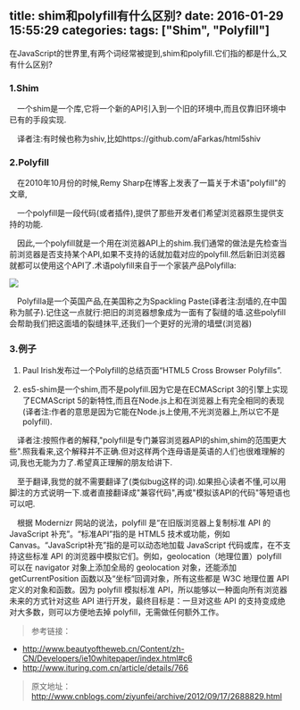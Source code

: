 title: shim和polyfill有什么区别?
date: 2016-01-29 15:55:29
categories:
tags: ["Shim", "Polyfill"]
---
在JavaScript的世界里,有两个词经常被提到,shim和polyfill.它们指的都是什么,又有什么区别?

### 1.Shim

&emsp;一个shim是一个库,它将一个新的API引入到一个旧的环境中,而且仅靠旧环境中已有的手段实现.

&emsp;译者注:有时候也称为shiv,比如https://github.com/aFarkas/html5shiv

### 2.Polyfill

&emsp;在2010年10月份的时候,Remy Sharp在博客上发表了一篇关于术语"polyfill"的文章,

&emsp;一个polyfill是一段代码(或者插件),提供了那些开发者们希望浏览器原生提供支持的功能.

&emsp;因此,一个polyfill就是一个用在浏览器API上的shim.我们通常的做法是先检查当前浏览器是否支持某个API,如果不支持的话就加载对应的polyfill.然后新旧浏览器就都可以使用这个API了.术语polyfill来自于一个家装产品Polyfilla:

![](http://pic002.cnblogs.com/images/2012/116671/2012091715454985.jpg)

&emsp;Polyfilla是一个英国产品,在美国称之为Spackling Paste(译者注:刮墙的,在中国称为腻子).记住这一点就行:把旧的浏览器想象成为一面有了裂缝的墙.这些polyfill会帮助我们把这面墙的裂缝抹平,还我们一个更好的光滑的墙壁(浏览器)


### 3.例子

1. Paul Irish发布过一个Polyfill的总结页面“HTML5 Cross Browser Polyfills”.

2. es5-shim是一个shim,而不是polyfill.因为它是在ECMAScript 3的引擎上实现了ECMAScript 5的新特性,而且在Node.js上和在浏览器上有完全相同的表现(译者注:作者的意思是因为它能在Node.js上使用,不光浏览器上,所以它不是polyfill).

&emsp;译者注:按照作者的解释,"polyfill是专门兼容浏览器API的shim,shim的范围更大些".照我看来,这个解释并不正确.但对这样两个连母语是英语的人们也很难理解的词,我也无能为力了.希望真正理解的朋友给讲下.

&emsp;至于翻译,我觉的就不需要翻译了(类似bug这样的词).如果担心读者不懂,可以用脚注的方式说明一下.或者直接翻译成"兼容代码",再或"模拟该API的代码"等短语也可以吧.

&emsp;根据 Modernizr 网站的说法，polyfill 是“在旧版浏览器上复制标准 API 的 JavaScript 补充”。“标准API”指的是 HTML5 技术或功能，例如 Canvas。“JavaScript补充”指的是可以动态地加载 JavaScript 代码或库，在不支持这些标准 API 的浏览器中模拟它们。例如，geolocation（地理位置）polyfill 可以在 navigator 对象上添加全局的 geolocation 对象，还能添加 getCurrentPosition 函数以及“坐标”回调对象，所有这些都是 W3C 地理位置 API 定义的对象和函数。因为 polyfill 模拟标准 API，所以能够以一种面向所有浏览器未来的方式针对这些 API 进行开发，最终目标是：一旦对这些 API 的支持变成绝对大多数，则可以方便地去掉 polyfill，无需做任何额外工作。

> 参考链接：
- http://www.beautyoftheweb.cn/Content/zh-CN/Developers/ie10whitepaper/index.html#c6
- http://www.ituring.com.cn/article/details/766

> 原文地址：http://www.cnblogs.com/ziyunfei/archive/2012/09/17/2688829.html